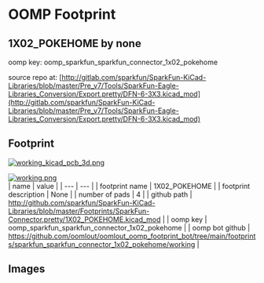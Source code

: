 # OOMP Footprint  
## 1X02_POKEHOME  by none  
  
oomp key: oomp_sparkfun_sparkfun_connector_1x02_pokehome  
  
source repo at: [http://gitlab.com/sparkfun/SparkFun-KiCad-Libraries/blob/master/Pre_v7/Tools/SparkFun-Eagle-Libraries_Conversion/Export.pretty/DFN-6-3X3.kicad_mod](http://gitlab.com/sparkfun/SparkFun-KiCad-Libraries/blob/master/Pre_v7/Tools/SparkFun-Eagle-Libraries_Conversion/Export.pretty/DFN-6-3X3.kicad_mod)  
## Footprint  
  
[![working_kicad_pcb_3d.png](working_kicad_pcb_3d_600.png)](working_kicad_pcb_3d.png)  
  
[![working.png](working_600.png)](working.png)  
| name | value | 
| --- | --- | 
| footprint name | 1X02_POKEHOME | 
| footprint description | None | 
| number of pads | 4 | 
| github path | http://github.com/sparkfun/SparkFun-KiCad-Libraries/blob/master/Footprints/SparkFun-Connector.pretty/1X02_POKEHOME.kicad_mod | 
| oomp key | oomp_sparkfun_sparkfun_connector_1x02_pokehome | 
| oomp bot github | https://github.com/oomlout/oomlout_oomp_footprint_bot/tree/main/footprints/sparkfun_sparkfun_connector_1x02_pokehome/working | 
## Images  

